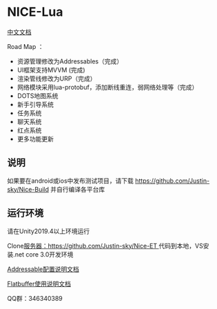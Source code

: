 # NICE-Lua

[中文文档](https://justin-sky.github.io/Nice-Lua)

Road Map ：

* 资源管理修改为Addressables（完成）
* UI框架支持MVVM (完成)
* 渲染管线修改为URP（完成）
* 网络模块采用lua-protobuf，添加断线重连，弱网络处理等（完成）
* DOTS地图系统
* 新手引导系统
* 任务系统
* 聊天系统
* 红点系统
* 更多功能更新

## 说明

如果要在android或ios中发布测试项目，请下载 https://github.com/Justin-sky/Nice-Build  并自行编译各平台库

## 运行环境

请在Unity2019.4以上环境运行

Clone[服务器：https://github.com/Justin-sky/Nice-ET ](https://github.com/Justin-sky/Nice-ET)代码到本地，VS安装.net core 3.0开发环境

[Addressable配置说明文档](https://zhuanlan.zhihu.com/p/184846532)

[Flatbuffer使用说明文档](https://zhuanlan.zhihu.com/p/190182995)

QQ群：346340389
